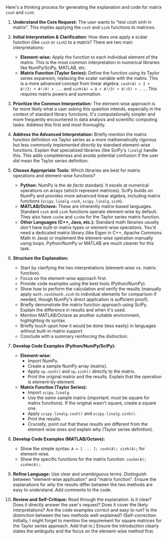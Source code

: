Here's a thinking process for generating the explanation and code for matrix `cosh` and `sinh`:

1.  **Understand the Core Request:** The user wants to "test cosh sinh in matrix". This implies applying the `cosh` and `sinh` functions to matrices.

2.  **Initial Interpretation & Clarification:** How does one apply a scalar function (like `cosh` or `sinh`) to a matrix? There are two main interpretations:
    *   **Element-wise:** Apply the function to each individual element of the matrix. This is the most common interpretation in numerical libraries like NumPy/SciPy, MATLAB, etc.
    *   **Matrix Function (Taylor Series):** Define the function using its Taylor series expansion, replacing the scalar variable with the matrix. This is a more advanced concept from linear algebra. `cosh(A) = I + A²/2! + A⁴/4! + ...` and `sinh(A) = A + A³/3! + A⁵/5! + ...`. This requires matrix powers and summation.

3.  **Prioritize the Common Interpretation:** The element-wise approach is far more likely what a user asking this question intends, especially in the context of standard library functions. It's computationally simpler and more frequently encountered in data analysis and scientific computing tasks. Address this first and most thoroughly.

4.  **Address the Advanced Interpretation:** Briefly mention the matrix function definition via Taylor series as a more mathematically rigorous but less commonly *implemented directly* by standard element-wise functions. Explain that specialized libraries (like SciPy's `linalg`) handle this. This adds completeness and avoids potential confusion if the user *did* mean the Taylor series definition.

5.  **Choose Appropriate Tools:** Which libraries are best for matrix operations and element-wise functions?
    *   **Python:** NumPy is the *de facto* standard. It excels at numerical operations on arrays (which represent matrices). SciPy builds on NumPy and provides more advanced linear algebra, including matrix functions (`scipy.linalg.cosh`, `scipy.linalg.sinh`).
    *   **MATLAB/Octave:** These are inherently matrix-based languages. Standard `cosh` and `sinh` functions operate element-wise by default. They also have `coshm` and `sinhm` for the Taylor series matrix function.
    *   **Other Languages (C++, Java, etc.):** Standard math libraries usually *don't* have built-in matrix types or element-wise operations. You'd need a dedicated matrix library (like Eigen in C++, Apache Commons Math in Java) or implement the element-wise operation manually using loops. Python/NumPy or MATLAB are much cleaner for this task.

6.  **Structure the Explanation:**
    *   Start by clarifying the two interpretations (element-wise vs. matrix function).
    *   Focus on the element-wise approach first.
    *   Provide code examples using the best tools (Python/NumPy).
    *   Show how to perform the calculation and verify the results (manually apply `math.cosh`/`math.sinh` to individual elements for comparison if needed, though NumPy's direct application is sufficient proof).
    *   Briefly demonstrate the matrix function approach using SciPy. Explain the difference in results and when it's used.
    *   Mention MATLAB/Octave as another suitable environment, highlighting its syntax.
    *   Briefly touch upon how it would be done (less easily) in languages without built-in matrix support.
    *   Conclude with a summary reinforcing the distinction.

7.  **Develop Code Examples (Python/NumPy/SciPy):**
    *   **Element-wise:**
        *   Import NumPy.
        *   Create a sample NumPy array (matrix).
        *   Apply `np.cosh()` and `np.sinh()` directly to the matrix.
        *   Print the original matrix and the results. Explain that the operation is element-by-element.
    *   **Matrix Function (Taylor Series):**
        *   Import `scipy.linalg`.
        *   Use the *same* sample matrix (important: must be square for matrix functions). If the original wasn't square, create a square one.
        *   Apply `scipy.linalg.cosh()` and `scipy.linalg.sinh()`.
        *   Print the results.
        *   *Crucially*, point out that these results are different from the element-wise ones and explain *why* (Taylor series definition).

8.  **Develop Code Examples (MATLAB/Octave):**
    *   Show the simple syntax: `A = [ ... ]; cosh(A); sinh(A);` for element-wise.
    *   Show the specific functions for the matrix function: `coshm(A); sinhm(A);`.

9.  **Refine Language:** Use clear and unambiguous terms. Distinguish between "element-wise application" and "matrix function". Ensure the explanations for *why* the results differ between the two methods are easy to understand. Add comments to the code.

10. **Review and Self-Critique:** Read through the explanation. Is it clear? Does it directly answer the user's request? Does it cover the likely interpretations? Are the code examples correct and easy to run? Is the distinction between the two methods well-explained? (Self-correction: Initially, I might forget to mention the requirement for square matrices for the Taylor series approach. Add that in.) Ensure the introduction clearly states the ambiguity and the focus on the element-wise method first.